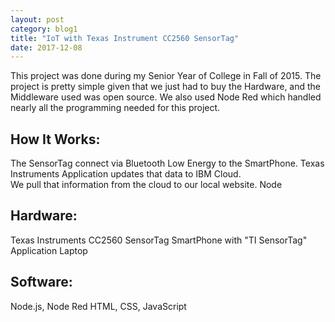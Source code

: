 ```yaml
---
layout: post
category: blog1
title: "IoT with Texas Instrument CC2560 SensorTag"
date: 2017-12-08
---
```


This project was done during my Senior Year of College in Fall of 2015.  The project is pretty simple given that we just had to buy the Hardware, and the Middleware used was open source.
We also used Node Red which handled nearly all the programming needed for this project.

## How It Works:
The SensorTag connect via Bluetooth Low Energy to the SmartPhone.  Texas Instruments Application updates that data to IBM Cloud.  
We pull that information from the cloud to our local website.  Node

## Hardware:
Texas Instruments CC2560 SensorTag
SmartPhone with "TI SensorTag" Application
Laptop

## Software:
Node.js, Node Red
HTML, CSS, JavaScript
